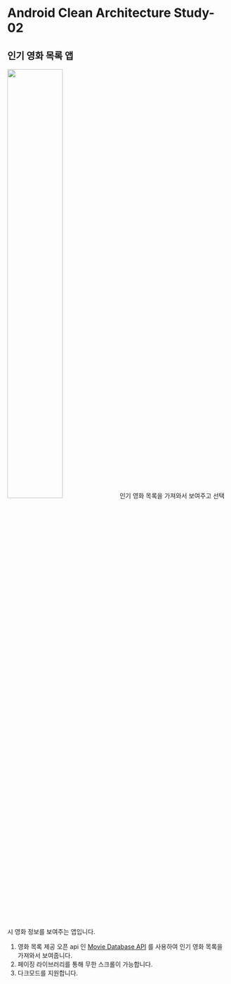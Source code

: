 # Android Clean Architecture Study-02

## 인기 영화 목록 앱

<img src=https://user-images.githubusercontent.com/10140528/77822743-e6a67f80-7138-11ea-8fa7-0b8d7fbb739f.png width="50%" height="50%" />
인기 영화 목록을 가져와서 보여주고 선택시 영화 정보를 보여주는 앱입니다.

1. 영화 목록 제공 오픈 api 인 [Movie Database API](https://developers.themoviedb.org) 를 사용하여 인기 영화 목록을 가져와서 보여줍니다.
2. 페이징 라이브러리를 통해 무한 스크롤이 가능합니다.
3. 다크모드를 지원합니다.

